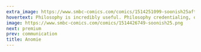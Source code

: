 ```yaml
---
extra_image: https://www.smbc-comics.com/comics/1514251099-soonish25after.png
hovertext: Philosophy is incredibly useful. Philosophy credentialing, on the other hand...
image: https://www.smbc-comics.com/comics/1514426749-soonish25.png
next: premium
prev: communication
title: Anomie
---
```

